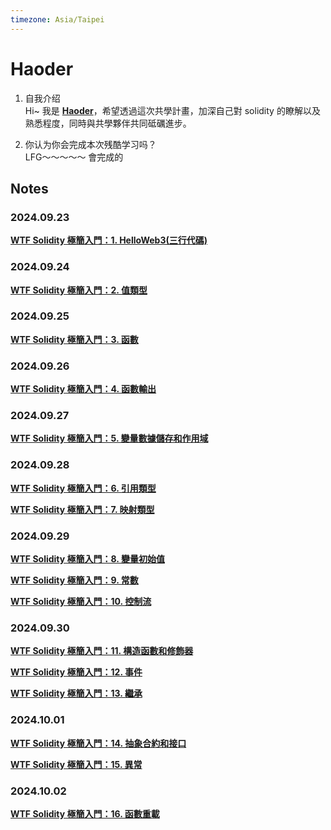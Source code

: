 ```yaml
---
timezone: Asia/Taipei
---
```


# Haoder

1. 自我介绍  
Hi~ 我是 [**Haoder**](<https://github.com/hau823823>)，希望透過這次共學計畫，加深自己對 solidity 的瞭解以及熟悉程度，同時與共學夥伴共同砥礪進步。

2. 你认为你会完成本次残酷学习吗？  
LFG～～～～～ 會完成的

## Notes

<!-- Content_START -->

### 2024.09.23

[**WTF Solidity 極簡入門：1. HelloWeb3(三行代碼)**](<content/Haoder/md/101.md>)

### 2024.09.24  

[**WTF Solidity 極簡入門：2. 值類型**](<content/Haoder/md/102.md>)

### 2024.09.25

[**WTF Solidity 極簡入門：3. 函數**](<content/Haoder/md/103.md>)

### 2024.09.26

[**WTF Solidity 極簡入門：4. 函數輸出**](<content/Haoder/md/104.md>)

### 2024.09.27

[**WTF Solidity 極簡入門：5. 變量數據儲存和作用域**](<content/Haoder/md/105.md>)

### 2024.09.28

[**WTF Solidity 極簡入門：6. 引用類型**](<content/Haoder/md/106.md>)

[**WTF Solidity 極簡入門：7. 映射類型**](<content/Haoder/md/107.md>)

### 2024.09.29

[**WTF Solidity 極簡入門：8. 變量初始值**](<content/Haoder/md/108.md>)

[**WTF Solidity 極簡入門：9. 常數**](<content/Haoder/md/109.md>)

[**WTF Solidity 極簡入門：10. 控制流**](<content/Haoder/md/110.md>)

### 2024.09.30

[**WTF Solidity 極簡入門：11. 構造函數和修飾器**](<content/Haoder/md/111.md>)

[**WTF Solidity 極簡入門：12. 事件**](<content/Haoder/md/112.md>)

[**WTF Solidity 極簡入門：13. 繼承**](<content/Haoder/md/113.md>)

### 2024.10.01

[**WTF Solidity 極簡入門：14. 抽象合約和接口**](<content/Haoder/md/114.md>)

[**WTF Solidity 極簡入門：15. 異常**](<content/Haoder/md/115.md>)

### 2024.10.02

[**WTF Solidity 極簡入門：16. 函數重載**](<content/Haoder/md/216.md>)

<!-- Content_END -->
